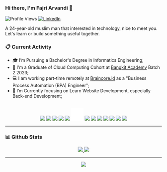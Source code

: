 ### Hi there, I'm Fajri Arvandi 👋

![Profile Views](https://komarev.com/ghpvc/?username=fajrCode)
[![LinkedIn](https://img.shields.io/badge/--linkedin?label=LinkedIn&logo=LinkedIn&style=social)](https://www.linkedin.com/in/fajri-arvandi/)

A 24-year-old muslim man that interested in technology, nice to meet you.
Let's learn or build something useful together.

### 📋 Current Activity

- 🎓 I’m Pursuing a Bachelor's Degree in Informatics Engineering;
- 🚀 I'm a Graduate of Cloud Computing Cohort at [Bangkit Academy](https://grow.google/intl/id_id/bangkit/?tab=cloud-computing) Batch 2 2023;
- 💻 I am working part-time remotely at [Braincore.id](https://braincore.id) as a "Business Process Automation (BPA) Engineer";
- 🌱 I’m Currently focusing on Learn Website Development, especially Back-end Development;

<br>
<div align="center">
 <code><img src="https://www.svgrepo.com/show/349474/php.svg" height="40"></code>
 <code><img src="https://www.svgrepo.com/show/349419/javascript.svg" height="40"></code>
 <code><img src="https://www.svgrepo.com/show/374016/python.svg" height="40"></code>
 <code><img src="https://www.svgrepo.com/show/353985/laravel.svg" height="40"></code>
 <code><img src="https://www.svgrepo.com/show/354119/nodejs-icon.svg" height="40"></code>
 <code><img src="assets/images/flask-svgrepo-com.svg" height="40"></code>
 <code><img src="https://www.svgrepo.com/show/374035/reactts.svg" height="40"></code>
 <code><img src="https://www.svgrepo.com/show/355133/mysql.svg" height="40"></code>
 <code><img src="https://www.svgrepo.com/show/353805/google-cloud.svg" height="40"></code>
 <code><img src="https://www.svgrepo.com/show/452192/docker.svg" height="40"></code>
 <code><img src="https://www.svgrepo.com/show/452129/vs-code.svg" height="40"></code>
 <code><img src="https://www.svgrepo.com/show/530444/availability.svg" height="40"></code>
 <code><img src="https://www.svgrepo.com/show/530439/api-interface.svg" height="40"></code>
</div>

---

### 📊 Github Stats

<div align="center">
<a href="https://github.com/fajrCode">
  <img width="400em" src="https://github-readme-stats-eight-theta.vercel.app/api?username=fajrCode&show_icons=true&theme=vue-dark&include_all_commits=true&count_private=true&hide_border=true"/>
  <img width="400em" src="https://github-readme-streak-stats.herokuapp.com/?user=fajrCode&theme=vue-dark&hide_border=true&count_private=true"/>
</a>
</div>

<hr>
<div align=center>
  <img src="https://www.sean-lloyd.com/assets/static/20210303-dino-game-5.8cbd2dc.ebd0b7a5a9f7f1ec142b7662189d3a79.gif">
</div>
